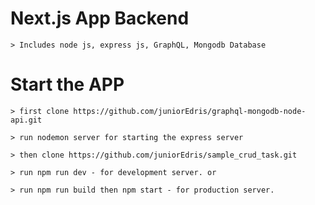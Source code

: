 # Next.js App Backend

    > Includes node js, express js, GraphQL, Mongodb Database

# Start the APP

    > first clone https://github.com/juniorEdris/graphql-mongodb-node-api.git

    > run nodemon server for starting the express server

    > then clone https://github.com/juniorEdris/sample_crud_task.git

    > run npm run dev - for development server. or

    > run npm run build then npm start - for production server.
